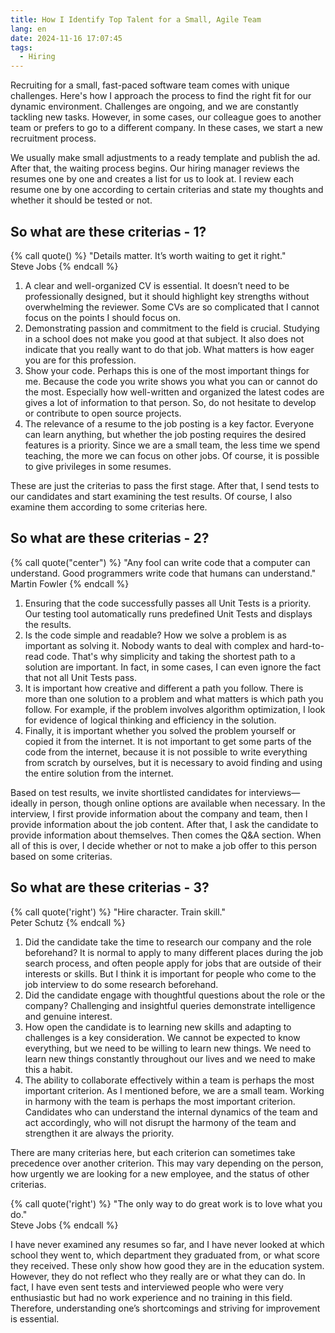 ```yaml
---
title: How I Identify Top Talent for a Small, Agile Team
lang: en
date: 2024-11-16 17:07:45
tags:
  - Hiring
---
```


Recruiting for a small, fast-paced software team comes with unique challenges. Here's how I approach the process to find the right fit for our dynamic environment. Challenges are ongoing, and we are constantly tackling new tasks. However, in some cases, our colleague goes to another team or prefers to go to a different company. In these cases, we start a new recruitment process.

We usually make small adjustments to a ready template and publish the ad. After that, the waiting process begins. Our hiring manager reviews the resumes one by one and creates a list for us to look at. I review each resume one by one according to certain criterias and state my thoughts and whether it should be tested or not.

## So what are these criterias - 1?

{% call quote() %}
"Details matter. It’s worth waiting to get it right."
<br>
Steve Jobs
{% endcall %}

1. A clear and well-organized CV is essential. It doesn’t need to be professionally designed, but it should highlight key strengths without overwhelming the reviewer. Some CVs are so complicated that I cannot focus on the points I should focus on.
2. Demonstrating passion and commitment to the field is crucial. Studying in a school does not make you good at that subject. It also does not indicate that you really want to do that job. What matters is how eager you are for this profession.
3. Show your code. Perhaps this is one of the most important things for me. Because the code you write shows you what you can or cannot do the most. Especially how well-written and organized the latest codes are gives a lot of information to that person. So, do not hesitate to develop or contribute to open source projects.
4. The relevance of a resume to the job posting is a key factor. Everyone can learn anything, but whether the job posting requires the desired features is a priority. Since we are a small team, the less time we spend teaching, the more we can focus on other jobs. Of course, it is possible to give privileges in some resumes.

These are just the criterias to pass the first stage. After that, I send tests to our candidates and start examining the test results. Of course, I also examine them according to some criterias here.

## So what are these criterias - 2?

{% call quote("center") %}
"Any fool can write code that a computer can understand. Good programmers write code that humans can understand."
<br>
Martin Fowler
{% endcall %}


1. Ensuring that the code successfully passes all Unit Tests is a priority. Our testing tool automatically runs predefined Unit Tests and displays the results.
2. Is the code simple and readable? How we solve a problem is as important as solving it. Nobody wants to deal with complex and hard-to-read code. That's why simplicity and taking the shortest path to a solution are important. In fact, in some cases, I can even ignore the fact that not all Unit Tests pass.
3. It is important how creative and different a path you follow. There is more than one solution to a problem and what matters is which path you follow. For example, if the problem involves algorithm optimization, I look for evidence of logical thinking and efficiency in the solution.
4. Finally, it is important whether you solved the problem yourself or copied it from the internet. It is not important to get some parts of the code from the internet, because it is not possible to write everything from scratch by ourselves, but it is necessary to avoid finding and using the entire solution from the internet.

Based on test results, we invite shortlisted candidates for interviews—ideally in person, though online options are available when necessary. In the interview, I first provide information about the company and team, then I provide information about the job content. After that, I ask the candidate to provide information about themselves. Then comes the Q&A section. When all of this is over, I decide whether or not to make a job offer to this person based on some criterias.

## So what are these criterias - 3?


{% call quote('right') %}
"Hire character. Train skill."
<br>
Peter Schutz
{% endcall %}


1. Did the candidate take the time to research our company and the role beforehand? It is normal to apply to many different places during the job search process, and often people apply for jobs that are outside of their interests or skills. But I think it is important for people who come to the job interview to do some research beforehand.
2. Did the candidate engage with thoughtful questions about the role or the company? Challenging and insightful queries demonstrate intelligence and genuine interest.
3. How open the candidate is to learning new skills and adapting to challenges is a key consideration. We cannot be expected to know everything, but we need to be willing to learn new things. We need to learn new things constantly throughout our lives and we need to make this a habit.
4. The ability to collaborate effectively within a team is perhaps the most important criterion. As I mentioned before, we are a small team. Working in harmony with the team is perhaps the most important criterion. Candidates who can understand the internal dynamics of the team and act accordingly, who will not disrupt the harmony of the team and strengthen it are always the priority.

There are many criterias here, but each criterion can sometimes take precedence over another criterion. This may vary depending on the person, how urgently we are looking for a new employee, and the status of other criterias. 

{% call quote('right') %}
"The only way to do great work is to love what you do."
<br>
Steve Jobs
{% endcall %}

I have never examined any resumes so far, and I have never looked at which school they went to, which department they graduated from, or what score they received. These only show how good they are in the education system. However, they do not reflect who they really are or what they can do. In fact, I have even sent tests and interviewed people who were very enthusiastic but had no work experience and no training in this field. Therefore, understanding one’s shortcomings and striving for improvement is essential.

